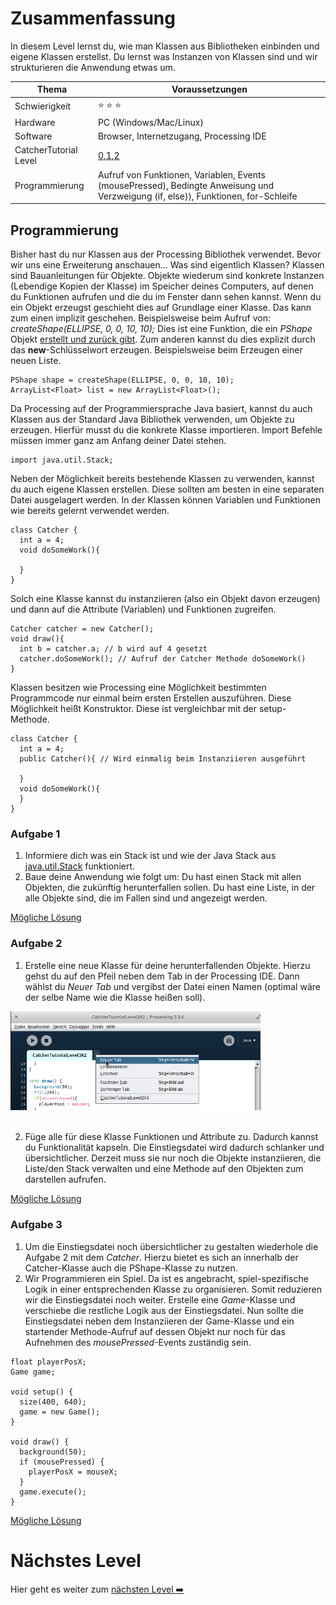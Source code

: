 # Zusammenfassung
In diesem Level lernst du, wie man Klassen aus Bibliotheken einbinden und eigene Klassen erstellst. Du lernst was Instanzen von Klassen sind und wir strukturieren die Anwendung etwas um.

| Thema                 | Voraussetzungen         |
| --------------------- | ----------------------- |
| Schwierigkeit         | :star: :star: :star:    |
| Hardware              | PC (Windows/Mac/Linux)  |
| Software              | Browser, Internetzugang, Processing IDE        |
| CatcherTutorial Level | [0](https://github.com/Flocksserver/CatcherTutorial/blob/master/tutorial/Level0/Processing_Tutorial_Level_%230-CatcherGameTutorial.md),[1](https://github.com/Flocksserver/CatcherTutorial/blob/master/tutorial/Level1/Processing_Tutorial_Level_%231-CatcherGameTutorial.md),[2](https://github.com/Flocksserver/CatcherTutorial/blob/master/tutorial/Level2/Processing_Tutorial_Level_%232-CatcherGameTutorial.md)                        |
| Programmierung        | Aufruf von Funktionen, Variablen,  Events (mousePressed), Bedingte Anweisung und Verzweigung (if, else)), Funktionen, for-Schleife|

## Programmierung
Bisher hast du nur Klassen aus der Processing Bibliothek verwendet. Bevor wir uns eine Erweiterung anschauen... Was sind eigentlich Klassen? Klassen sind Bauanleitungen für Objekte. Objekte wiederum sind konkrete Instanzen (Lebendige Kopien der Klasse) im Speicher deines Computers, auf denen du Funktionen aufrufen und die du im Fenster dann sehen kannst. Wenn du ein Objekt erzeugst geschieht dies auf Grundlage einer Klasse. Das kann zum einen implizit geschehen. Beispielsweise beim Aufruf von: *createShape(ELLIPSE, 0, 0, 10, 10);* Dies ist eine Funktion, die ein *PShape* Objekt [erstellt und zurück gibt](http://processing.github.io/processing-javadocs/core/processing/core/PApplet.html#createShape--). Zum anderen kannst du dies explizit durch das **new**-Schlüsselwort erzeugen. Beispielsweise beim Erzeugen einer neuen Liste.
```processing
PShape shape = createShape(ELLIPSE, 0, 0, 10, 10);
ArrayList<Float> list = new ArrayList<Float>();
```
Da Processing auf der Programmiersprache Java basiert, kannst du auch Klassen aus der Standard Java Bibliothek verwenden, um Objekte zu erzeugen. Hierfür musst du die konkrete Klasse importieren. Import Befehle müssen immer ganz am Anfang deiner Datei stehen.
```processing
import java.util.Stack;
```
Neben der Möglichkeit bereits bestehende Klassen zu verwenden, kannst du auch eigene Klassen erstellen. Diese sollten am besten in eine separaten Datei ausgelagert werden. In der Klassen können Variablen und Funktionen wie bereits gelernt verwendet werden.
```processing
class Catcher {
  int a = 4;
  void doSomeWork(){

  }
}
```
Solch eine Klasse kannst du instanziieren (also ein Objekt davon erzeugen) und dann auf die Attribute (Variablen) und Funktionen zugreifen.
```processing
Catcher catcher = new Catcher();
void draw(){
  int b = catcher.a; // b wird auf 4 gesetzt
  catcher.doSomeWork(); // Aufruf der Catcher Methode doSomeWork()
}
```
Klassen besitzen wie Processing eine Möglichkeit bestimmten Programmcode nur einmal beim ersten Erstellen auszuführen. Diese Möglichkeit heißt Konstruktor. Diese ist vergleichbar mit der setup-Methode.
```processing
class Catcher {
  int a = 4;
  public Catcher(){ // Wird einmalig beim Instanziieren ausgeführt

  }
  void doSomeWork(){
  }
}
```
### Aufgabe 1
1. Informiere dich was ein Stack ist und wie der Java Stack aus [java.util.Stack](https://docs.oracle.com/javase/7/docs/api/java/util/Stack.html) funktioniert.
2. Baue deine Anwendung wie folgt um: Du hast einen Stack mit allen Objekten, die zukünftig herunterfallen sollen. Du hast eine Liste, in der alle Objekte sind, die im Fallen sind und angezeigt werden.

[Mögliche Lösung](https://github.com/Flocksserver/CatcherTutorial/blob/master/tutorial/Level3/CatcherTutorialLevel3A1/CatcherTutorialLevel3A1.pde)

### Aufgabe 2
1. Erstelle eine neue Klasse für deine herunterfallenden Objekte. Hierzu gehst du auf den Pfeil neben dem Tab in der Processing IDE. Dann wählst du *Neuer Tab* und vergibst der Datei einen Namen (optimal wäre der selbe Name wie die Klasse heißen soll).
<div>
<img src="https://github.com/Flocksserver/CatcherTutorial/raw/master/tutorial/Level3/newTab.png" width="400">
</div>
<br>

2. Füge alle für diese Klasse Funktionen und Attribute zu. Dadurch kannst du Funktionalität kapseln. Die Einstiegsdatei wird dadurch schlanker und übersichtlicher. Derzeit muss sie nur noch die Objekte instanziieren, die Liste/den Stack verwalten und eine Methode auf den Objekten zum darstellen aufrufen.

[Mögliche Lösung](https://github.com/Flocksserver/CatcherTutorial/blob/master/tutorial/Level3/CatcherTutorialLevel3A2/)

### Aufgabe 3
1. Um die Einstiegsdatei noch übersichtlicher zu gestalten wiederhole die Aufgabe 2 mit dem *Catcher*. Hierzu bietet es sich an innerhalb der Catcher-Klasse auch die PShape-Klasse zu nutzen.
2. Wir Programmieren ein Spiel. Da ist es angebracht, spiel-spezifische Logik in einer entsprechenden Klasse zu organisieren. Somit reduzieren wir die Einstiegsdatei noch weiter. Erstelle eine *Game*-Klasse und verschiebe die restliche Logik aus der Einstiegsdatei. Nun sollte die Einstiegsdatei neben dem Instanziieren der Game-Klasse und ein startender Methode-Aufruf auf dessen Objekt nur noch für das Aufnehmen des *mousePressed*-Events zuständig sein.

```processing
float playerPosX;
Game game;

void setup() {
  size(400, 640);
  game = new Game();
}

void draw() {
  background(50);
  if (mousePressed) {
    playerPosX = mouseX;
  }
  game.execute();
}
```
[Mögliche Lösung](https://github.com/Flocksserver/CatcherTutorial/blob/master/tutorial/Level3/CatcherTutorialLevel3A3/)

# Nächstes Level
Hier geht es weiter zum [nächsten Level :arrow_right:](https://github.com/Flocksserver/CatcherTutorial/blob/master/tutorial/Level4/Processing_Tutorial_Level_%234-CatcherGameTutorial.md)
